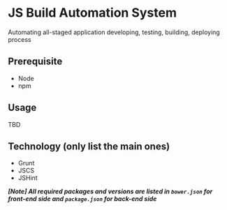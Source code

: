 # JS Build Automation System
Automating all-staged application developing, testing, building, deploying process

## Prerequisite
- Node 
- npm 

## Usage
TBD

## Technology (only list the main ones)

* Grunt
* JSCS
* JSHint

***[Note] All required packages and versions are listed in `bower.json` for front-end side and `package.json` for back-end side***